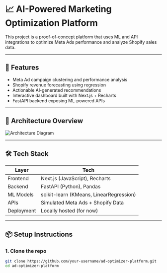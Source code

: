 # 📈 AI-Powered Marketing Optimization Platform

This project is a proof-of-concept platform that uses ML and API integrations to optimize Meta Ads performance and analyze Shopify sales data.

---

## 🚀 Features

- Meta Ad campaign clustering and performance analysis
- Shopify revenue forecasting using regression
- Actionable AI-generated recommendations
- Interactive dashboard built with Next.js + Recharts
- FastAPI backend exposing ML-powered APIs

---

## 🧠 Architecture Overview

![Architecture Diagram](./docs/architecture.png) <!-- Or whatever your diagram path is -->

---

## 🛠️ Tech Stack

| Layer      | Tech                                    |
| ---------- | --------------------------------------- |
| Frontend   | Next.js (JavaScript), Recharts          |
| Backend    | FastAPI (Python), Pandas                |
| ML Models  | scikit-learn (KMeans, LinearRegression) |
| APIs       | Simulated Meta Ads + Shopify Data       |
| Deployment | Locally hosted (for now)                |

---

## 📦 Setup Instructions

### 1. Clone the repo

```bash
git clone https://github.com/your-username/ad-optimizer-platform.git
cd ad-optimizer-platform
```
